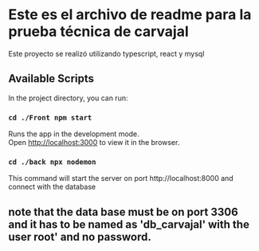 # Este es el archivo de readme para la prueba técnica de carvajal

Este proyecto se realizó utilizando typescript, react y mysql

## Available Scripts

In the project directory, you can run:

### `cd ./Front npm start`

Runs the app in the development mode.\
Open [http://localhost:3000](http://localhost:3000) to view it in the browser.


### `cd ./back npx nodemon`

This command will start the server on port http://localhost:8000 and connect with the database

## note that the data base must be on port 3306 and it has to be named as 'db_carvajal' with the user root' and no password.
